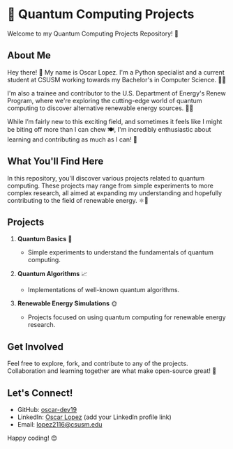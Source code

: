 # 🧬 Quantum Computing Projects

Welcome to my Quantum Computing Projects Repository! 🎉

## About Me

Hey there! 👋 My name is Oscar Lopez. I'm a Python specialist and a current student at CSUSM working towards my Bachelor's in Computer Science. 🧑‍💻

I'm also a trainee and contributor to the U.S. Department of Energy's Renew Program, where we're exploring the cutting-edge world of quantum computing to discover alternative renewable energy sources. 🌱🔋

While I’m fairly new to this exciting field, and sometimes it feels like I might be biting off more than I can chew 🍽️, I'm incredibly enthusiastic about learning and contributing as much as I can! 🚀

## What You'll Find Here

In this repository, you'll discover various projects related to quantum computing. These projects may range from simple experiments to more complex research, all aimed at expanding my understanding and hopefully contributing to the field of renewable energy. ⚛️🔬

## Projects

1. **Quantum Basics** 📝
   - Simple experiments to understand the fundamentals of quantum computing.

2. **Quantum Algorithms** 📈
   - Implementations of well-known quantum algorithms.

3. **Renewable Energy Simulations** 🌞
   - Projects focused on using quantum computing for renewable energy research.

## Get Involved

Feel free to explore, fork, and contribute to any of the projects. Collaboration and learning together are what make open-source great! 🤝

## Let's Connect!

- GitHub: [oscar-dev19](https://github.com/oscar-dev19)
- LinkedIn: [Oscar Lopez](#) (add your LinkedIn profile link)
- Email: [lopez2116@csusm.edu](mailto:lopez2116@csusm.edu)

Happy coding! 😊

